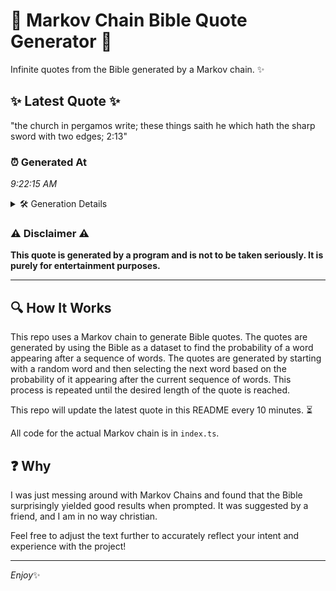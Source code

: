 # 📖 Markov Chain Bible Quote Generator 📖

Infinite quotes from the Bible generated by a Markov chain. ✨

## ✨ Latest Quote ✨
"the church in pergamos write; these things saith he which hath the sharp sword with two edges; 2:13"

### ⏰ Generated At
*9:22:15 AM*

<details>
    <summary>🛠️ Generation Details</summary>
    <p>
        <strong>🌱 Seed:</strong> the<br>
        <strong>🔄 Iterations:</strong> 17<br>
        <strong>📜 Context History:</strong><br>[ the ]: church<br>[ the, church ]: in<br>[ the, church, in ]: pergamos<br>[ the, church, in, pergamos ]: write;<br>[ the, church, in, pergamos, write; ]: these<br>[ the, church, in, pergamos, write;, these ]: things<br>[ church, in, pergamos, write;, these, things ]: saith<br>[ in, pergamos, write;, these, things, saith ]: he<br>[ pergamos, write;, these, things, saith, he ]: which<br>[ write;, these, things, saith, he, which ]: hath<br>[ these, things, saith, he, which, hath ]: the<br>[ things, saith, he, which, hath, the ]: sharp<br>[ saith, he, which, hath, the, sharp ]: sword<br>[ he, which, hath, the, sharp, sword ]: with<br>[ which, hath, the, sharp, sword, with ]: two<br>[ hath, the, sharp, sword, with, two ]: edges;<br>[ the, sharp, sword, with, two, edges; ]: 2:13<br>
    </p>
</details>

### ⚠️ Disclaimer ⚠️
**This quote is generated by a program and is not to be taken seriously. It is purely for entertainment purposes.**

---

## 🔍 How It Works

This repo uses a Markov chain to generate Bible quotes. The quotes are generated by using the Bible as a dataset to find the probability of a word appearing after a sequence of words. The quotes are generated by starting with a random word and then selecting the next word based on the probability of it appearing after the current sequence of words. This process is repeated until the desired length of the quote is reached.

This repo will update the latest quote in this README every 10 minutes. ⏳

All code for the actual Markov chain is in `index.ts`.

## ❓ Why

I was just messing around with Markov Chains and found that the Bible surprisingly yielded good results when prompted. 
It was suggested by a friend, and I am in no way christian.

Feel free to adjust the text further to accurately reflect your intent and experience with the project!

---

*Enjoy*✨
